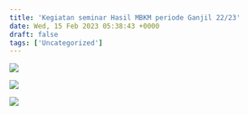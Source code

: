 ```yaml
---
title: 'Kegiatan seminar Hasil MBKM periode Ganjil 22/23'
date: Wed, 15 Feb 2023 05:38:43 +0000
draft: false
tags: ['Uncategorized']
---
```


![](https://cloud.unda.ac.id/www/wp-content/uploads/2023/02/WhatsApp-Image-2023-02-17-at-11.15.00-1024x1024.jpeg)

![](https://cloud.unda.ac.id/www/wp-content/uploads/2023/02/WhatsApp-Image-2023-02-17-at-11.14.59-1024x1024.jpeg)

![](https://cloud.unda.ac.id/www/wp-content/uploads/2023/02/WhatsApp-Image-2023-02-17-at-11.14.58-1024x1024.jpeg)